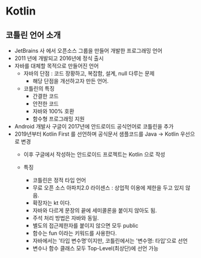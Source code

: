 # Kotlin

## 코틀린 언어 소개
- JetBrains 사 에서 오픈소스 그룹을 만들어 개발한 프로그래밍 언어
- 2011 년에 개발되고 2016년에 정식 출시
- 자바를 대체할 목적으로 만들어진 언어
    - 자바의 단점 : 코드 장황하고, 복잡함, 설계, null 다루는 문제
        - 해당 단점을 개선하고자 만든 언어.
    - 코틀린의 특징
        - 간결한 코드
        - 안전한 코드
        - 자바와 100% 호환
        - 함수형 프로그래밍 지원
- Android 개발사 구글이 2017년에 안드로이드 공식언어로 코틀린을 추가
- 2019년부터 Kotlin First 를 선언하며 공식문서 샘플코드를 Java -> Kotlin 우선으로 변경
    - 이후 구글에서 작성하는 안드로이드 프로젝트는 Kotlin 으로 작성

    - 특징
        - 코틀린은 정적 타입 언어
        - 무료 오픈 소스 아파치2.0 라이센스 : 상업적 이용에 제한을 두고 있지 않음.
        - 확장자는 kt 이다.
        - 자바와 다르게 문장의 끝에 세미콜론을 붙이지 않아도 됨.
        - 주석 처리 방법은 자바와 동일.
        - 별도의 접근제한자를 붙이지 않으면 모두 public
        - 함수는 fun 이라는 키워드를 사용한다.
        - 자바에서는 '타입 변수명'이지만, 코틀린에서는 '변수명: 타입'으로 선언
        - 변수나 함수 클래스 모두 Top-Level(최상단)에 선언 가능